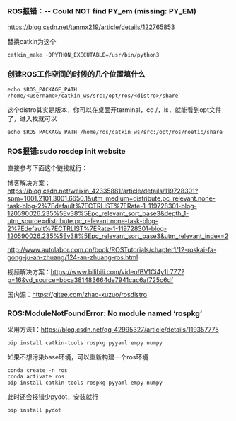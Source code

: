 ### ROS报错：-- Could NOT find PY_em (missing: PY_EM)
https://blog.csdn.net/tanmx219/article/details/122765853

替换catkin为这个

    catkin_make -DPYTHON_EXECUTABLE=/usr/bin/python3

### 创建ROS工作空间的时候的几个位置填什么
    echo $ROS_PACKAGE_PATH /home/<username>/catkin_ws/src:/opt/ros/<distro>/share

这个distro其实是版本，你可以在桌面开terminal，cd /，ls，就能看到opt文件了，进入找就可以

    echo $ROS_PACKAGE_PATH /home/ros/catkin_ws/src:/opt/ros/noetic/share

### ROS报错:sudo rosdep init website
直接参考下面这个链接就行：

博客解决方案：https://blog.csdn.net/weixin_42335881/article/details/119728301?spm=1001.2101.3001.6650.1&utm_medium=distribute.pc_relevant.none-task-blog-2%7Edefault%7ECTRLIST%7ERate-1-119728301-blog-120590026.235%5Ev38%5Epc_relevant_sort_base3&depth_1-utm_source=distribute.pc_relevant.none-task-blog-2%7Edefault%7ECTRLIST%7ERate-1-119728301-blog-120590026.235%5Ev38%5Epc_relevant_sort_base3&utm_relevant_index=2

http://www.autolabor.com.cn/book/ROSTutorials/chapter1/12-roskai-fa-gong-ju-an-zhuang/124-an-zhuang-ros.html

视频解决方案：https://www.bilibili.com/video/BV1Ci4y1L7ZZ?p=16&vd_source=bbca381483664de7941cac6af725c6df

国内源：https://gitee.com/zhao-xuzuo/rosdistro

### ROS:ModuleNotFoundError: No module named ‘rospkg‘
采用方法1：https://blog.csdn.net/qq_42995327/article/details/119357775

    pip install catkin-tools rospkg pyyaml empy numpy

如果不想污染base环境，可以重新构建一个ros环境

    conda create -n ros
    conda activate ros
    pip install catkin-tools rospkg pyyaml empy numpy

此时还会报错少pydot，安装就行

    pip install pydot

